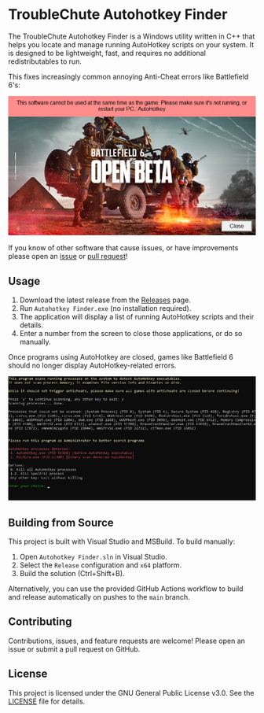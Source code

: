 # TroubleChute Autohotkey Finder

The TroubleChute Autohotkey Finder is a Windows utility written in C++ that helps you locate and manage running AutoHotkey scripts on your system. It is designed to be lightweight, fast, and requires no additional redistributables to run.

This fixes increasingly common annoying Anti-Cheat errors like Battlefield 6's:

![Battlefield 6 - Authotkey Anti-Cheat Error](img/bf6.webp)

If you know of other software that cause issues, or have improvements please open an [issue](https://github.com/TCNOco/AutoHotkey-Finder/issues/new) or [pull request](https://github.com/TCNOco/AutoHotkey-Finder/pulls)!

## Usage
1. Download the latest release from the [Releases](https://github.com/TCNOco/AutoHotkey-Finder/releases) page.
2. Run `Autohotkey Finder.exe` (no installation required).
3. The application will display a list of running AutoHotkey scripts and their details.
4. Enter a number from the screen to close those applications, or do so manually.

Once programs using AutoHotkey are closed, games like Battlefield 6 should no longer display AutoHotkey-related errors.

![Using the program](img/process.webp)

## Building from Source
This project is built with Visual Studio and MSBuild. To build manually:

1. Open `Autohotkey Finder.sln` in Visual Studio.
2. Select the `Release` configuration and `x64` platform.
3. Build the solution (Ctrl+Shift+B).

Alternatively, you can use the provided GitHub Actions workflow to build and release automatically on pushes to the `main` branch.

## Contributing
Contributions, issues, and feature requests are welcome! Please open an issue or submit a pull request on GitHub.

## License
This project is licensed under the GNU General Public License v3.0. See the [LICENSE](LICENSE) file for details.
